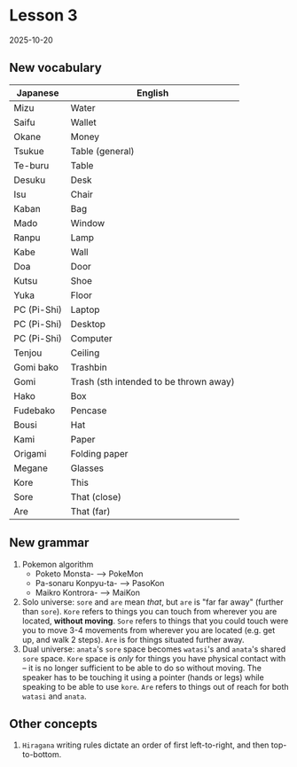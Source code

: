 # Lesson 3

2025-10-20

## New vocabulary

| Japanese    | English                                |
| ----------- | -------------------------------------- |
| Mizu        | Water                                  |
| Saifu       | Wallet                                 |
| Okane       | Money                                  |
| Tsukue      | Table (general)                        |
| Te-buru     | Table                                  |
| Desuku      | Desk                                   |
| Isu         | Chair                                  |
| Kaban       | Bag                                    |
| Mado        | Window                                 |
| Ranpu       | Lamp                                   |
| Kabe        | Wall                                   |
| Doa         | Door                                   |
| Kutsu       | Shoe                                   |
| Yuka        | Floor                                  |
| PC (Pi-Shi) | Laptop                                 |
| PC (Pi-Shi) | Desktop                                |
| PC (Pi-Shi) | Computer                               |
| Tenjou      | Ceiling                                |
| Gomi bako   | Trashbin                               |
| Gomi        | Trash (sth intended to be thrown away) |
| Hako        | Box                                    |
| Fudebako    | Pencase                                |
| Bousi       | Hat                                    |
| Kami        | Paper                                  |
| Origami     | Folding paper                          |
| Megane      | Glasses                                |
| Kore        | This                                   |
| Sore        | That (close)                           |
| Are         | That (far)                             |

## New grammar

1. Pokemon algorithm
   - Poketo Monsta- --> PokeMon
   - Pa-sonaru Konpyu-ta- --> PasoKon
   - Maikro Kontrora- --> MaiKon
2. Solo universe: `sore` and `are` mean *that*, but `are` is "far far away" (further than `sore`). `Kore` refers to things you can touch from wherever you are located, **without moving**. `Sore` refers to things that you could touch were you to move 3-4 movements from wherever you are located (e.g. get up, and walk 2 steps). `Are` is for things situated further away.
3. Dual universe: `anata`'s `sore` space becomes `watasi`'s and `anata`'s shared `sore` space. `Kore` space is *only* for things you have physical contact with – it is no longer sufficient to be able to do so without moving. The speaker has to be touching it using a pointer (hands or legs) while speaking to be able to use `kore`. `Are` refers to things out of reach for both `watasi` and `anata`.

## Other concepts

1. `Hiragana` writing rules dictate an order of first left-to-right, and then top-to-bottom.
